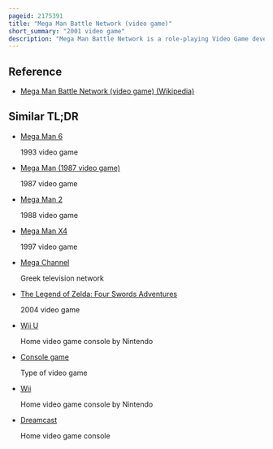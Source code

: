 ```yaml
---
pageid: 2175391
title: "Mega Man Battle Network (video game)"
short_summary: "2001 video game"
description: "Mega Man Battle Network is a role-playing Video Game developed by Capcom for the Game Boy Advance handheld console. It is the first Title of the Mega Man Battle Network Series of Games. It was originally released on 21 March 2001 as a launch Game in Japan and was later released in north America and Europe. It was also released via the Wii U Virtual Console in Japan on July 9, 2014, in Europe on July 24, 2014, and in North America on July 31, 2014."
---
```


## Reference

- [Mega Man Battle Network (video game) (Wikipedia)](https://en.wikipedia.org/?curid=2175391)

## Similar TL;DR

- [Mega Man 6](/tldr/en/mega-man-6)

  1993 video game

- [Mega Man (1987 video game)](/tldr/en/mega-man-1987-video-game)

  1987 video game

- [Mega Man 2](/tldr/en/mega-man-2)

  1988 video game

- [Mega Man X4](/tldr/en/mega-man-x4)

  1997 video game

- [Mega Channel](/tldr/en/mega-channel)

  Greek television network

- [The Legend of Zelda: Four Swords Adventures](/tldr/en/the-legend-of-zelda-four-swords-adventures)

  2004 video game

- [Wii U](/tldr/en/wii-u)

  Home video game console by Nintendo

- [Console game](/tldr/en/console-game)

  Type of video game

- [Wii](/tldr/en/wii)

  Home video game console by Nintendo

- [Dreamcast](/tldr/en/dreamcast)

  Home video game console

